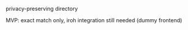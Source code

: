 privacy-preserving directory

MVP: exact match only, iroh integration still needed (dummy frontend)
